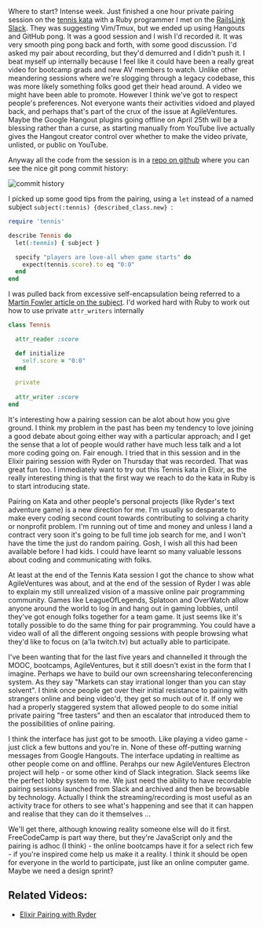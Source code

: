 Where to start? Intense week.  Just finished a one hour private pairing session on the [tennis kata](http://codingdojo.org/kata/Tennis/) with a Ruby programmer I met on the [RailsLink Slack](http://www.rubyonrails.link/).  They was suggesting Vim/Tmux, but we ended up using Hangouts and GitHub pong.  It was a good session and I wish I'd recorded it.  It was very smooth ping pong back and forth, with some good discussion.  I'd asked my pair about recording, but they'd demurred and I didn't push it.  I beat myself up internally because I feel like it could have been a really great video for bootcamp grads and new AV members to watch.  Unlike other meandering sessions where we're slogging through a legacy codebase, this was more likely something folks good get their head around.  A video we might have been able to promote.  However I think we've got to respect people's preferences.  Not everyone wants their activities vidoed and played back, and perhaps that's part of the crux of the issue at AgileVentures.  Maybe the Google Hangout plugins going offline on April 25th will be a blessing rather than a curse, as starting manually from YouTube live actually gives the Hangout creator control over whether to make the video private, unlisted, or public on YouTube.

Anyway all the code from the session is in a [repo on github](https://github.com/tansaku/tennis-kata) where you can see the nice git pong commit history:

![commit history](https://www.dropbox.com/s/ybsik7662m3dsg1/Screenshot%202017-03-17%2010.37.31.png?dl=1)

I picked up some good tips from the pairing, using a `let` instead of a named subject `subject(:tennis) {described_class.new}
`:

```rb
require 'tennis'

describe Tennis do
  let(:tennis) { subject }

  specify "players are love-all when game starts" do
    expect(tennis.score).to eq "0:0"
  end
end
```

I was pulled back from excessive self-encapsulation being referred to a [Martin Fowler article on the subject](https://martinfowler.com/bliki/SelfEncapsulation.html).  I'd worked hard with Ruby to work out how to use private `attr_writers` internally

```rb
class Tennis

  attr_reader :score

  def initialize
    self.score = "0:0"
  end
  
  private
  
  attr_writer :score
end
```

It's interesting how a pairing session can be alot about how you give ground.  I think my problem in the past has been my tendency to love joining a good debate about going either way with a particular approach; and I get the sense that a lot of people would rather have much less talk and a lot more coding going on.  Fair enough.  I tried that in this session and in the Elixir pairing session with Ryder on Thursday that was recorded.  That was great fun too.  I immediately want to try out this Tennis kata in Elixir, as the really interesting thing is that the first way we reach to do the kata in Ruby is to start introducing state.

Pairing on Kata and other people's personal projects (like Ryder's text adventure game) is a new direction for me.  I'm usually so desparate to make every coding second count towards contributing to solving a charity or nonprofit problem.  I'm running out of time and money and unless I land a contract very soon it's going to be full time job search for me, and I won't have the time the just do random pairing.  Gosh, I wish all this had been available before I had kids.  I could have learnt so many valuable lessons about coding and communicating with folks.

At least at the end of the Tennis Kata session I got the chance to show what AgileVentures was about, and at the end of the session of Ryder I was able to explain my still unrealized vision of a massive online pair programming community.  Games like LeagueOfLegends, Splatoon and OverWatch allow anyone around the world to log in and hang out in gaming lobbies, until they've got enough folks together for a team game.  It just seems like it's totally possible to do the same thing for pair programming.  You could have a video wall of all the different ongoing sessions with people browsing what they'd like to focus on (a'la twitch.tv) but actually able to participate.

I've been wanting that for the last five years and channelled it through the MOOC, bootcamps, AgileVentures, but it still doesn't exist in the form that I imagine.  Perhaps we have to build our own screensharing teleconferencing system.  As they say "Markets can stay irrational longer than you can stay solvent".  I think once people get over their initial resistance to pairing with strangers online and being video'd, they get so much out of it.  If only we had a properly staggered system that allowed people to do some initial private pairing "free tasters" and then an escalator that introduced them to the possibilities of online pairing.

I think the interface has just got to be smooth.  Like playing a video game - just click a few buttons and you're in.  None of these off-putting warning messages from Google Hangouts.  The interface updating in realtime as other people come on and offline.  Perahps our new AgileVentures Electron project will help - or some other kind of Slack integration.  Slack seems like the perfect lobby system to me.  We just need the ability to have recordable pairing sessions launched from Slack and archived and then be browsable by technology.  Actually I think the streaming/recording is most useful as an activity trace for others to see what's happening and see that it can happen and realise that they can do it themselves ...

We'll get there, although knowing reality someone else will do it first.  FreeCodeCamp is part way there, but they're JavaScript only and the pairing is adhoc (I think) - the online bootcamps have it for a select rich few - if you're inspired come help us make it a reality.  I think it should be open for everyone in the world to participate, just like an online computer game.  Maybe we need a design sprint?

Related Videos:
--------------

* [Elixir Pairing with Ryder](https://youtu.be/kYQP9sRgXRY)
 
